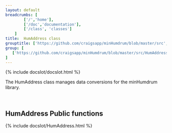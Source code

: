 ```yaml
---
layout: default
breadcrumbs: [
		['/','home'], 
		['/doc','documentation'], 
		['/class', 'classes']
	]
title:  HumAddress class
grouptitle: ['https://github.com/craigsapp/minHumdrum/blob/master/src', 'Source Code']
group: [
   ['https://github.com/craigsapp/minHumdrum/blob/master/src/HumAddress.cpp', 'HumAddress.cpp'],
]
---
```


{% include docslot/docslot.html %}

The HumAddress class manages data conversions for the minHumdrum library.


&nbsp;

HumAddress Public functions
---------------------------

{% include docslot/HumAddress.html %}

